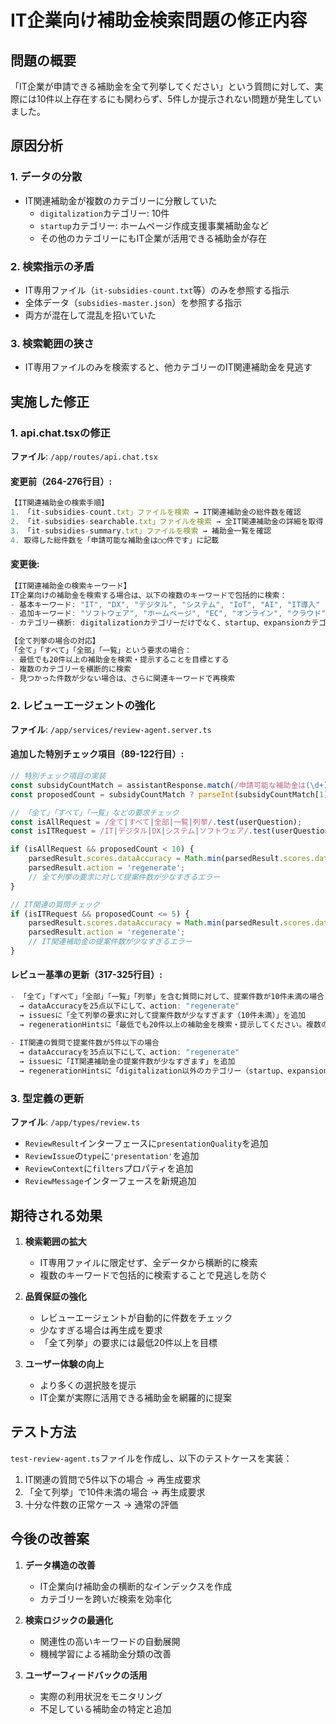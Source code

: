 # IT企業向け補助金検索問題の修正内容

## 問題の概要
「IT企業が申請できる補助金を全て列挙してください」という質問に対して、実際には10件以上存在するにも関わらず、5件しか提示されない問題が発生していました。

## 原因分析

### 1. データの分散
- IT関連補助金が複数のカテゴリーに分散していた
  - `digitalization`カテゴリー: 10件
  - `startup`カテゴリー: ホームページ作成支援事業補助金など
  - その他のカテゴリーにもIT企業が活用できる補助金が存在

### 2. 検索指示の矛盾
- IT専用ファイル（`it-subsidies-count.txt`等）のみを参照する指示
- 全体データ（`subsidies-master.json`）を参照する指示
- 両方が混在して混乱を招いていた

### 3. 検索範囲の狭さ
- IT専用ファイルのみを検索すると、他カテゴリーのIT関連補助金を見逃す

## 実施した修正

### 1. api.chat.tsxの修正
**ファイル**: `/app/routes/api.chat.tsx`

#### 変更前（264-276行目）:
```typescript
【IT関連補助金の検索手順】
1. 「it-subsidies-count.txt」ファイルを検索 → IT関連補助金の総件数を確認
2. 「it-subsidies-searchable.txt」ファイルを検索 → 全IT関連補助金の詳細を取得
3. 「it-subsidies-summary.txt」ファイルを検索 → 補助金一覧を確認
4. 取得した総件数を「申請可能な補助金は○○件です」に記載
```

#### 変更後:
```typescript
【IT関連補助金の検索キーワード】
IT企業向けの補助金を検索する場合は、以下の複数のキーワードで包括的に検索：
- 基本キーワード: "IT", "DX", "デジタル", "システム", "IoT", "AI", "IT導入"
- 追加キーワード: "ソフトウェア", "ホームページ", "EC", "オンライン", "クラウド", "セキュリティ"
- カテゴリー横断: digitalizationカテゴリーだけでなく、startup、expansionカテゴリーも検索

【全て列挙の場合の対応】
「全て」「すべて」「全部」「一覧」という要求の場合：
- 最低でも20件以上の補助金を検索・提示することを目標とする
- 複数のカテゴリーを横断的に検索
- 見つかった件数が少ない場合は、さらに関連キーワードで再検索
```

### 2. レビューエージェントの強化
**ファイル**: `/app/services/review-agent.server.ts`

#### 追加した特別チェック項目（89-122行目）:
```typescript
// 特別チェック項目の実装
const subsidyCountMatch = assistantResponse.match(/申請可能な補助金は(\d+)件です/);
const proposedCount = subsidyCountMatch ? parseInt(subsidyCountMatch[1]) : extractedSubsidies.length;

// 「全て」「すべて」「一覧」などの要求チェック
const isAllRequest = /全て|すべて|全部|一覧|列挙/.test(userQuestion);
const isITRequest = /IT|デジタル|DX|システム|ソフトウェア/.test(userQuestion);

if (isAllRequest && proposedCount < 10) {
    parsedResult.scores.dataAccuracy = Math.min(parsedResult.scores.dataAccuracy || 0, 25);
    parsedResult.action = 'regenerate';
    // 全て列挙の要求に対して提案件数が少なすぎるエラー
}

// IT関連の質問チェック
if (isITRequest && proposedCount <= 5) {
    parsedResult.scores.dataAccuracy = Math.min(parsedResult.scores.dataAccuracy || 0, 35);
    parsedResult.action = 'regenerate';
    // IT関連補助金の提案件数が少なすぎるエラー
}
```

#### レビュー基準の更新（317-325行目）:
```typescript
- 「全て」「すべて」「全部」「一覧」「列挙」を含む質問に対して、提案件数が10件未満の場合
  → dataAccuracyを25点以下にして、action: "regenerate"
  → issuesに「全て列挙の要求に対して提案件数が少なすぎます（10件未満）」を追加
  → regenerationHintsに「最低でも20件以上の補助金を検索・提示してください。複数のカテゴリーを横断的に検索してください」を追加
  
- IT関連の質問で提案件数が5件以下の場合
  → dataAccuracyを35点以下にして、action: "regenerate"
  → issuesに「IT関連補助金の提案件数が少なすぎます」を追加
  → regenerationHintsに「digitalization以外のカテゴリー（startup、expansion等）からもIT企業が活用できる補助金を探してください」を追加
```

### 3. 型定義の更新
**ファイル**: `/app/types/review.ts`

- `ReviewResult`インターフェースに`presentationQuality`を追加
- `ReviewIssue`の`type`に`'presentation'`を追加
- `ReviewContext`に`filters`プロパティを追加
- `ReviewMessage`インターフェースを新規追加

## 期待される効果

1. **検索範囲の拡大**
   - IT専用ファイルに限定せず、全データから横断的に検索
   - 複数のキーワードで包括的に検索することで見逃しを防ぐ

2. **品質保証の強化**
   - レビューエージェントが自動的に件数をチェック
   - 少なすぎる場合は再生成を要求
   - 「全て列挙」の要求には最低20件以上を目標

3. **ユーザー体験の向上**
   - より多くの選択肢を提示
   - IT企業が実際に活用できる補助金を網羅的に提案

## テスト方法

`test-review-agent.ts`ファイルを作成し、以下のテストケースを実装：

1. IT関連の質問で5件以下の場合 → 再生成要求
2. 「全て列挙」で10件未満の場合 → 再生成要求
3. 十分な件数の正常ケース → 通常の評価

## 今後の改善案

1. **データ構造の改善**
   - IT企業向け補助金の横断的なインデックスを作成
   - カテゴリーを跨いだ検索を効率化

2. **検索ロジックの最適化**
   - 関連性の高いキーワードの自動展開
   - 機械学習による補助金分類の改善

3. **ユーザーフィードバックの活用**
   - 実際の利用状況をモニタリング
   - 不足している補助金の特定と追加